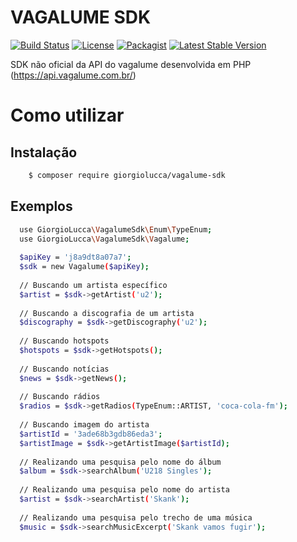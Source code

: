# VAGALUME SDK

[![Build Status][travis-image]][travis-url] [![License][license-url]][packagist-url] [![Packagist](https://img.shields.io/packagist/v/giorgiolucca/vagalume-sdk.svg)][packagist-url] [![Latest Stable Version](https://poser.pugx.org/giorgiolucca/vagalume-sdk/v/stable)][packagist-url]

SDK não oficial da API do vagalume desenvolvida em PHP (https://api.vagalume.com.br/)

# Como utilizar

## Instalação

```sh
    $ composer require giorgiolucca/vagalume-sdk
```

## Exemplos

```sh
  use GiorgioLucca\VagalumeSdk\Enum\TypeEnum;
  use GiorgioLucca\VagalumeSdk\Vagalume; 
   
  $apiKey = 'j8a9dt8a07a7';
  $sdk = new Vagalume($apiKey);
  
  // Buscando um artista específico
  $artist = $sdk->getArtist('u2');
  
  // Buscando a discografia de um artista
  $discography = $sdk->getDiscography('u2');
  
  // Buscando hotspots
  $hotspots = $sdk->getHotspots();
  
  // Buscando notícias
  $news = $sdk->getNews();
  
  // Buscando rádios
  $radios = $sdk->getRadios(TypeEnum::ARTIST, 'coca-cola-fm');
  
  // Buscando imagem do artista
  $artistId = '3ade68b3gdb86eda3';  
  $artistImage = $sdk->getArtistImage($artistId);
  
  // Realizando uma pesquisa pelo nome do álbum
  $album = $sdk->searchAlbum('U218 Singles');
  
  // Realizando uma pesquisa pelo nome do artista
  $artist = $sdk->searchArtist('Skank');
  
  // Realizando uma pesquisa pelo trecho de uma música
  $music = $sdk->searchMusicExcerpt('Skank vamos fugir');
```

[license-url]: https://poser.pugx.org/giorgiolucca/vagalume-sdk/license
[packagist-url]: https://packagist.org/packages/giorgiolucca/vagalume-sdk
[travis-image]: https://travis-ci.org/giorgiolucca/vagalume-sdk.svg?branch=master
[travis-url]: https://travis-ci.org/giorgiolucca/vagalume-sdk